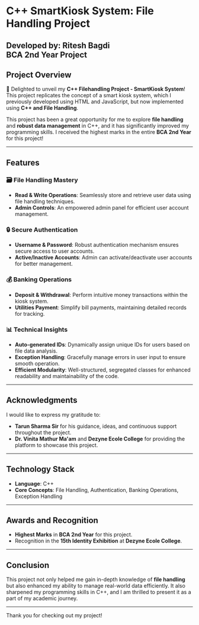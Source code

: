 # C++ SmartKiosk System: File Handling Project

**Developed by**: Ritesh Bagdi  
**BCA 2nd Year Project**  
---

## Project Overview

🔵 Delighted to unveil my **C++ Filehandling Project - SmartKiosk System**! This project replicates the concept of a smart kiosk system, which I previously developed using HTML and JavaScript, but now implemented using **C++ and File Handling**.

This project has been a great opportunity for me to explore **file handling** and **robust data management** in C++, and it has significantly improved my programming skills. I received the highest marks in the entire **BCA 2nd Year** for this project!

---

## Features

### 🗃️ **File Handling Mastery**
- **Read & Write Operations**: Seamlessly store and retrieve user data using file handling techniques.
- **Admin Controls**: An empowered admin panel for efficient user account management.

### 🔒 **Secure Authentication**
- **Username & Password**: Robust authentication mechanism ensures secure access to user accounts.
- **Active/Inactive Accounts**: Admin can activate/deactivate user accounts for better management.

### 💰 **Banking Operations**
- **Deposit & Withdrawal**: Perform intuitive money transactions within the kiosk system.
- **Utilities Payment**: Simplify bill payments, maintaining detailed records for tracking.

### 📊 **Technical Insights**
- **Auto-generated IDs**: Dynamically assign unique IDs for users based on file data analysis.
- **Exception Handling**: Gracefully manage errors in user input to ensure smooth operation.
- **Efficient Modularity**: Well-structured, segregated classes for enhanced readability and maintainability of the code.

---

## Acknowledgments
I would like to express my gratitude to:
- **Tarun Sharma Sir** for his guidance, ideas, and continuous support throughout the project.
- **Dr. Vinita Mathur Ma'am** and **Dezyne Ecole College** for providing the platform to showcase this project.

---

## Technology Stack
- **Language**: C++
- **Core Concepts**: File Handling, Authentication, Banking Operations, Exception Handling

---

## Awards and Recognition
- **Highest Marks** in **BCA 2nd Year** for this project.
- Recognition in the **15th Identity Exhibition** at **Dezyne Ecole College**.

---

## Conclusion
This project not only helped me gain in-depth knowledge of **file handling** but also enhanced my ability to manage real-world data efficiently. It also sharpened my programming skills in C++, and I am thrilled to present it as a part of my academic journey.

---

Thank you for checking out my project!
